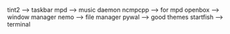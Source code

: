 tint2 --> taskbar
mpd --> music daemon
ncmpcpp --> for mpd
openbox --> window manager
nemo --> file manager
pywal --> good themes
startfish --> terminal